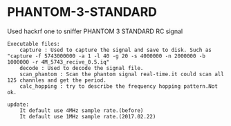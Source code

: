 # PHANTOM-3-STANDARD
Used hackrf one to sniffer PHANTOM 3 STANDARD RC signal

    Executable files:
        capture : Used to capture the signal and save to disk. Such as "capture -f 5743000000 -a 1 -l 40 -g 20 -s 4000000 -n 2000000 -b 1000000 -r 4M_5743_recive_0.5.iq"
        decode : Used to decode the signal file.
        scan_phantom : Scan the phantom signal real-time.it could scan all 125 channles and get the period.
        calc_hopping : try to describe the frequency hopping pattern.Not ok.
        
    update:
        It default use 4MHz sample rate.(before)
        It default use 1MHz sample rate.(2017.02.22)
